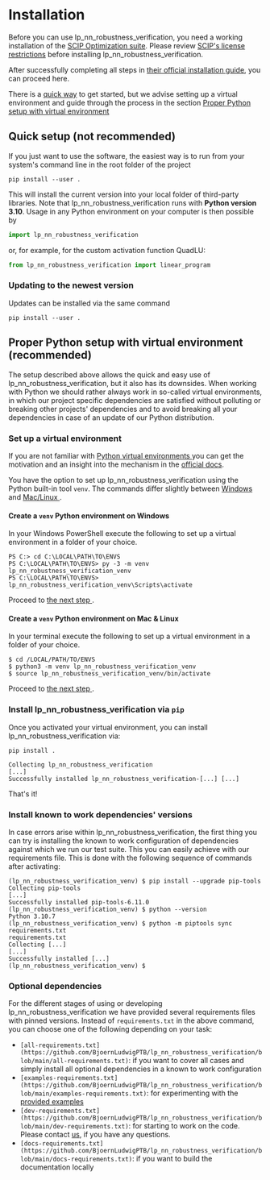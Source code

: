 # Installation

Before you can use lp_nn_robustness_verification, you need a working installation of 
the [SCIP Optimization suite](https://www.scipopt.org/). Please review [SCIP's 
license restrictions](https://scipopt.org/index.php#license) before installing 
lp_nn_robustness_verification.

After successfully completing all steps in [their official installation
guide](https://scipopt.org/doc/html/INSTALL.php), you can proceed here.

There is a [quick way](#quick-setup-not-recommended) to get started, but we advise 
setting up a virtual environment and guide through the process in the section
[Proper Python setup with virtual environment
](#proper-python-setup-with-virtual-environment--recommended)

## Quick setup (**not recommended**)

If you just want to use the software, the easiest way is to run from your
system's command line in the root folder of the project

```shell
pip install --user .
```

This will install the current version into your local folder of third-party libraries. 
Note that lp_nn_robustness_verification runs with **Python 
version 3.10**. Usage in any Python environment on your computer is then possible by

```python
import lp_nn_robustness_verification
```

or, for example, for the custom activation function QuadLU:

```python
from lp_nn_robustness_verification import linear_program
```

### Updating to the newest version

Updates can be installed via the same command

```shell
pip install --user .
```

## Proper Python setup with virtual environment  (**recommended**)

The setup described above allows the quick and easy use of
lp_nn_robustness_verification, but it also has its downsides. 
When working with Python we should rather always work in so-called virtual 
environments, in which our project specific dependencies are satisfied without 
polluting or breaking other projects' dependencies and to avoid breaking all your 
dependencies in case of an update of our Python distribution.

### Set up a virtual environment

If you are not familiar with [Python virtual environments
](https://docs.python.org/3/glossary.html#term-virtual-environment) you can get the
motivation and an insight into the mechanism in the
[official docs](https://docs.python.org/3/tutorial/venv.html).

You have the option to set up lp_nn_robustness_verification using the Python 
built-in tool `venv`. The commands differ slightly between [Windows
](#create-a-venv-python-environment-on-windows) and [Mac/Linux
](#create-a-venv-python-environment-on-mac--linux).

#### Create a `venv` Python environment on Windows

In your Windows PowerShell execute the following to set up a virtual environment in
a folder of your choice.

```shell
PS C:> cd C:\LOCAL\PATH\TO\ENVS
PS C:\LOCAL\PATH\TO\ENVS> py -3 -m venv lp_nn_robustness_verification_venv
PS C:\LOCAL\PATH\TO\ENVS> lp_nn_robustness_verification_venv\Scripts\activate
```

Proceed to [the next step
](#install-lp_nn_robustness_verification-via-pip).

#### Create a `venv` Python environment on Mac & Linux

In your terminal execute the following to set up a virtual environment in a folder
of your choice.

```shell
$ cd /LOCAL/PATH/TO/ENVS
$ python3 -m venv lp_nn_robustness_verification_venv
$ source lp_nn_robustness_verification_venv/bin/activate
```

Proceed to [the next step
](#install-lp_nn_robustness_verification-via-pip).

### Install lp_nn_robustness_verification via `pip`

Once you activated your virtual environment, you can install
lp_nn_robustness_verification via:

```shell
pip install .
```

```shell
Collecting lp_nn_robustness_verification
[...]
Successfully installed lp_nn_robustness_verification-[...] [...]
```

That's it!

### Install known to work dependencies' versions

In case errors arise within lp_nn_robustness_verification, 
the first thing you can try is installing the known to work configuration of 
dependencies against which we run our test suite. This you can easily achieve with 
our requirements file. This is done with the following sequence of commands after 
activating:

```shell
(lp_nn_robustness_verification_venv) $ pip install --upgrade pip-tools
Collecting pip-tools
[...]
Successfully installed pip-tools-6.11.0
(lp_nn_robustness_verification_venv) $ python --version
Python 3.10.7
(lp_nn_robustness_verification_venv) $ python -m piptools sync requirements.txt 
requirements.txt
Collecting [...]
[...]
Successfully installed [...]
(lp_nn_robustness_verification_venv) $
```

### Optional dependencies

For the different stages of using or developing lp_nn_robustness_verification we 
have provided several requirements files with pinned versions. Instead of 
`requirements.txt` in the above command, you can choose one of the following 
depending on your task:

- `[all-requirements.txt](https://github.com/BjoernLudwigPTB/lp_nn_robustness_verification/blob/main/all-requirements.txt)`:
  if you want to cover all cases and simply install all optional dependencies in a
  known to work configuration
- `[examples-requirements.txt](https://github.com/BjoernLudwigPTB/lp_nn_robustness_verification/blob/main/examples-requirements.txt)`: 
  for experimenting with the [provided
  examples](https://github.com/BjoernLudwigPTB/lp_nn_robustness_verification/tree/main/src/lp_nn_robustness_verification/examples)
- `[dev-requirements.txt](https://github.com/BjoernLudwigPTB/lp_nn_robustness_verification/blob/main/dev-requirements.txt)`:
  for starting to work on the code. Please contact
  [us](https://github.com/BjoernLudwigPTB/lp_nn_robustness_verification/graphs/contributors),
  if you have any questions.
- `[docs-requirements.txt](https://github.com/BjoernLudwigPTB/lp_nn_robustness_verification/blob/main/docs-requirements.txt)`:
  if you want to build the documentation locally
